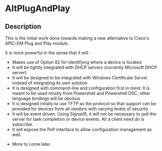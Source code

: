 # AltPlugAndPlay

## Description
This is the initial work done towards making a new alternative to Cisco's APIC-EM Plug and Play module.

It is more powerful in the sense that it will :
* Makes use of Option 82 for identifying where a device is located
* It will be tightly integrated with DHCP servers (currently Microsoft DHCP server)
* It will be designed to be integrated with Windows Certificate Server instead of integrating its own solution
* It is designed with command-line and configuration first in mind. It is meant to be used mostly from Powershell and Powershell DSC, 
other language bindings will be obvious
* It is designed initally to use TFTP as the protocol so that support can be provided for devices from all vendors with varying levels of security
* It will be event driven. Using Signal/R, it will not be necessary to poll the server for task completion or device events. All a client need do is
subscribe.
* It will expose the PnP interface to allow configuration management as well.

- More to come later.